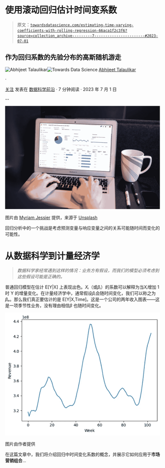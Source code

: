 # 使用滚动回归估计时间变系数

> 原文：[`towardsdatascience.com/estimating-time-varying-coefficients-with-rolling-regression-66aca1f2c3f6?source=collection_archive---------7-----------------------#2023-07-01`](https://towardsdatascience.com/estimating-time-varying-coefficients-with-rolling-regression-66aca1f2c3f6?source=collection_archive---------7-----------------------#2023-07-01)

## 作为回归系数的先验分布的高斯随机游走

[](https://abhijeetstalaulikar.medium.com/?source=post_page-----66aca1f2c3f6--------------------------------)![Abhijeet Talaulikar](https://abhijeetstalaulikar.medium.com/?source=post_page-----66aca1f2c3f6--------------------------------)[](https://towardsdatascience.com/?source=post_page-----66aca1f2c3f6--------------------------------)![Towards Data Science](https://towardsdatascience.com/?source=post_page-----66aca1f2c3f6--------------------------------) [Abhijeet Talaulikar](https://abhijeetstalaulikar.medium.com/?source=post_page-----66aca1f2c3f6--------------------------------)

·

[关注](https://medium.com/m/signin?actionUrl=https%3A%2F%2Fmedium.com%2F_%2Fsubscribe%2Fuser%2F92e9f5319ba1&operation=register&redirect=https%3A%2F%2Ftowardsdatascience.com%2Festimating-time-varying-coefficients-with-rolling-regression-66aca1f2c3f6&user=Abhijeet+Talaulikar&userId=92e9f5319ba1&source=post_page-92e9f5319ba1----66aca1f2c3f6---------------------post_header-----------) 发表在 [数据科学前沿](https://towardsdatascience.com/?source=post_page-----66aca1f2c3f6--------------------------------) · 7 分钟阅读 · 2023 年 7 月 1 日

--

[](https://medium.com/m/signin?actionUrl=https%3A%2F%2Fmedium.com%2F_%2Fbookmark%2Fp%2F66aca1f2c3f6&operation=register&redirect=https%3A%2F%2Ftowardsdatascience.com%2Festimating-time-varying-coefficients-with-rolling-regression-66aca1f2c3f6&source=-----66aca1f2c3f6---------------------bookmark_footer-----------)![](img/d4943e4816b62d0ea8dc3bb7bd2e19ee.png)

图片由 [Myriam Jessier](https://unsplash.com/@mjessier?utm_source=medium&utm_medium=referral) 提供，来源于 [Unsplash](https://unsplash.com/?utm_source=medium&utm_medium=referral)

回归分析中的一个挑战是考虑预测变量与响应变量之间的关系可能随时间而变化的可能性。

# 从数据科学到计量经济学

> *数据科学家经常遇到这样的情况：业务方有假设，而我们的模型必须考虑到这些假设可能是正确的。*

普通回归模型在估计 E[Y|X] 上表现出色。*Xᵢ*（或*βᵢ*）的系数可以解释为当*Xᵢ*增加 1 时 Y 的增量变化。在计量经济学中，通常假设*βᵢ*会随时间变化，我们可以称之为*βᵢₜ*。那么我们真正要估计的是 E[Y|X,Time]。这是一个公司的两年收入图表——这是一项季节性业务，没有理由相信*β* 也随时间变化。

![](img/b7e1c59d031a42c823c1b43d29ec1b96.png)

图片由作者提供

在这篇文章中，我们将介绍回归中时间变化系数的概念，并展示它如何应用于**市场营销组合**…
